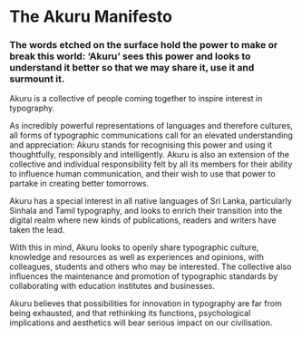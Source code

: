# The Akuru Manifesto

### The words etched on the surface hold the power to make or break this world: ‘Akuru’ sees this power and looks to understand it better so that we may share it, use it and surmount it.  

Akuru is a collective of people coming together to inspire interest in typography.

As incredibly powerful representations of languages and therefore cultures, all forms of typographic communications call for an elevated understanding and appreciation: Akuru stands for recognising this power and using it thoughtfully, responsibly and intelligently. Akuru is also an extension of the collective and individual responsibility felt by all its members for their ability to influence human communication, and their wish to use that power to partake in creating better tomorrows.

Akuru has a special interest in all native languages of Sri Lanka, particularly Sinhala and Tamil typography, and looks to enrich their transition into the digital realm where new kinds of publications, readers and writers have taken the lead.

With this in mind, Akuru looks to openly share typographic culture, knowledge and resources as well as experiences and opinions, with colleagues, students and others who may be interested. The collective also influences the maintenance and promotion of typographic standards by collaborating with education institutes and businesses.

Akuru believes that possibilities for innovation in typography are far from being exhausted, and that rethinking its functions, psychological implications and aesthetics will bear serious impact on our civilisation.
